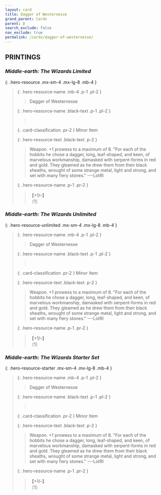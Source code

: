 ```yaml
---
layout: card
title: Dagger of Westernesse
grand_parent: Cards
parent: D
search_exclude: false
nav_exclude: true
permalink: /cards/dagger-of-westernesse/
---
```


## PRINTINGS


### _Middle-earth: The Wizards Limited_

{: .hero-resource .mx-sm-4 .mx-lg-8 .mb-4 }
> {: .hero-resource-name .mb-4 .p-1 .pl-2 }
> > <div class="card-mp"></div>
> > <div class="card-name">Dagger of Westernesse</div>
>
> {: .hero-resource-name .black-text .p-1 .pl-2 }
> > &nbsp;
>
> {: .card-classification .pr-2 }
> Minor Item
>
> {: .hero-resource-text .black-text .p-2 }
> > Weapon. +1 prowess to a maximum of 8.  "For each of the hobbits he chose a dagger, long, leaf-shaped, and keen, of marvelous workmanship, damasked with serpent-forms in red and gold. They gleamed as he drew them from their black sheaths, wrought of some strange metal, light and strong, and set with many fiery stones." ---LotRI 
> 
> {: .hero-resource-name .p-1 .pr-2 }
> > <div class="card-shield">【+1/&ndash;】</div>
> > <div class="card-corruption">〔1〕</div>

### _Middle-earth: The Wizards Unlimited_

{: .hero-resource-unlimited .mx-sm-4 .mx-lg-8 .mb-4 }
> {: .hero-resource-name .mb-4 .p-1 .pl-2 }
> > <div class="card-mp"></div>
> > <div class="card-name">Dagger of Westernesse</div>
>
> {: .hero-resource-name .black-text .p-1 .pl-2 }
> > &nbsp;
>
> {: .card-classification .pr-2 }
> Minor Item
>
> {: .hero-resource-text .black-text .p-2 }
> > Weapon. +1 prowess to a maximum of 8.  "For each of the hobbits he chose a dagger, long, leaf-shaped, and keen, of marvelous workmanship, damasked with serpent-forms in red and gold. They gleamed as he drew them from their black sheaths, wrought of some strange metal, light and strong, and set with many fiery stones." ---LotRI 
> 
> {: .hero-resource-name .p-1 .pr-2 }
> > <div class="card-shield">【+1/&ndash;】</div>
> > <div class="card-corruption">〔1〕</div>

### _Middle-earth: The Wizards Starter Set_

{: .hero-resource-starter .mx-sm-4 .mx-lg-8 .mb-4 }
> {: .hero-resource-name .mb-4 .p-1 .pl-2 }
> > <div class="card-mp"></div>
> > <div class="card-name">Dagger of Westernesse</div>
>
> {: .hero-resource-name .black-text .p-1 .pl-2 }
> > &nbsp;
>
> {: .card-classification .pr-2 }
> Minor Item
>
> {: .hero-resource-text .black-text .p-2 }
> > Weapon. +1 prowess to a maximum of 8.  "For each of the hobbits he chose a dagger, long, leaf-shaped, and keen, of marvelous workmanship, damasked with serpent-forms in red and gold. They gleamed as he drew them from their black sheaths, wrought of some strange metal, light and strong, and set with many fiery stones." ---LotRI 
> 
> {: .hero-resource-name .p-1 .pr-2 }
> > <div class="card-shield">【+1/&ndash;】</div>
> > <div class="card-corruption">〔1〕</div>
